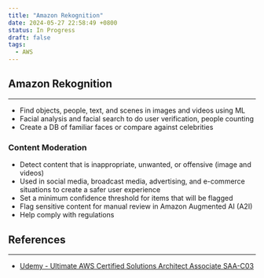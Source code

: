 ```yaml
---
title: "Amazon Rekognition"
date: 2024-05-27 22:58:49 +0800
status: In Progress
draft: false
tags:
  - AWS
---
```

## Amazon Rekognition
---
- Find objects, people, text, and scenes in images and videos using ML
- Facial analysis and facial search to do user verification, people counting
- Create a DB of familiar faces or compare against celebrities

### Content Moderation
- Detect content that is inappropriate, unwanted, or offensive (image and videos)
- Used in social media, broadcast media, advertising, and e-commerce situations to create a safer user experience
- Set a minimum confidence threshold for items that will be flagged
- Flag sensitive content for manual review in Amazon Augmented AI (A2I)
- Help comply with regulations

## References
---
- [Udemy - Ultimate AWS Certified Solutions Architect Associate SAA-C03](https://www.udemy.com/course/aws-certified-solutions-architect-associate-saa-c03)
